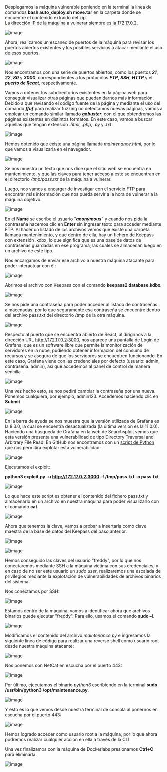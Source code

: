 Desplegamos la máquina vulnerable poniendo en la terminal la línea de comandos **bash auto_deploy.sh move.tar** en la carpeta donde se encuentre el contenido extraído del zip.<br>
<ins>La dirección IP de la máquina a vulnerar siempre es la 172.17.0.2</ins>.

  ![image](https://github.com/PedroMontoya11/Laboratorios-CTF/assets/145665312/43a31721-b0fa-4214-aa9f-3ecd59df53d2)

Ahora, realizamos un escaneo de puertos de la máquina para revisar los puertos abiertos existentes y los posibles servicios a atacar mediante el uso de esos puertos.

  ![image](https://github.com/PedroMontoya11/Laboratorios-CTF/assets/145665312/bc1afc2c-d156-482a-bf66-f49e63a720e1)

Nos encontramos con una serie de puertos abiertos, como los puertos ***21***, ***22***, ***80*** y ***3000***, correspondientes a los protocolos ***FTP***, ***SSH***, ***HTTP*** y el ***puerto de React***, respectivamente.

Vamos a obtener los subdirectorios existentes en la página web para conseguir visualizar otras páginas que puedan darnos más información.
Debido a que revisando el código fuente de la página y mediante el uso del comando ***ffuf*** para realizar fuzzing no detectamos nuevas páginas, vamos a emplear un comando similar llamado ***gobuster***, con el que obtendremos las páginas existentes en distintos formatos. En este caso, vamos a buscar aquellas que tengan extensión .*html*, .*php*, .*py* y .*txt*.

  ![image](https://github.com/PedroMontoya11/Laboratorios-CTF/assets/145665312/d28ba1f2-53e5-485d-b3dc-6cbb89075888)

Hemos obtenido que existe una página llamada *maintenance.html*, por lo que vamos a visualizarla en el navegador.

  ![image](https://github.com/PedroMontoya11/Laboratorios-CTF/assets/145665312/3b373f32-cf42-4406-b63a-6c9ba4602638)

Se nos muestra un texto que nos dice que el sitio web se encuentra en mantenimiento, y que las claves para tener acceso a este se encuentran en el directorio */tmp/pass.txt* de la máquina a vulnerar.

Luego, nos vamos a encargar de investigar con el servicio FTP para encontrar más información que nos pueda servir a la hora de vulnerar a la máquina objetivo:

  ![image](https://github.com/PedroMontoya11/Laboratorios-CTF/assets/145665312/8326a04b-20d8-4e27-bc22-cc431145d96d)

En el **Name** se escribe el usuario "***anonymous***" y cuando nos pida la contraseña hacemos clic en **Enter** sin ingresar texto para acceder mediante FTP.
Al hacer un listado de los archivos vemos que existe una carpeta llamada mantenimiento, y que dentro de ella, hay un fichero de Keepass con extensión .kdbx, lo que significa que es una base de datos de contraseñas guardadas en ese programa, las cuales se almacenan luego en un archivo de este tipo.

Nos encargamos de enviar ese archivo a nuestra máquina atacante para poder interactuar con él:

  ![image](https://github.com/PedroMontoya11/Laboratorios-CTF/assets/145665312/74420da5-6aca-4246-97f4-7e3d63a6ecc7)

Abrimos el archivo con Keepass con el comando **keepass2 database.kdbx**.

  ![image](https://github.com/PedroMontoya11/Laboratorios-CTF/assets/145665312/4af03103-a476-46f0-bc22-dccc21c56ddb)

Se nos pide una contraseña para poder acceder al listado de contraseñas almacenadas, por lo que seguramente esa contraseña se encuentre dentro del archivo pass.txt del directorio /tmp de la otra máquina.

  ![image](https://github.com/PedroMontoya11/Laboratorios-CTF/assets/145665312/d55b5b97-4a12-49d7-b902-1419ff3e0958)

Respecto al puerto que se encuentra abierto de React, al dirigirnos a la dirección URL http://172.17.0.2:3000, nos aparece una pantalla de Login de Grafana, que es un software libre que permite la monitorización de servidores en la nube, pudiendo obtener información del consumo de recursos y se asegura de que los servidores se encuentren funcionando.
En este caso, Grafana viene con las credenciales por defecto (usuario: admin, contraseña: admin), así que accedemos al panel de control de manera sencilla.

  ![image](https://github.com/PedroMontoya11/Laboratorios-CTF/assets/145665312/26d5e0db-44b6-4275-a5c2-6f83e76c0ddb)

Una vez hecho esto, se nos pedirá cambiar la contraseña por una nueva. Ponemos cualquiera, por ejemplo, admin123. Accedemos haciendo clic en **Submit**.

  ![image](https://github.com/PedroMontoya11/Laboratorios-CTF/assets/145665312/fb4ce5d8-f126-4544-b1ff-53d8106748ef)

En la barra de ayuda se nos muestra que la versión utilizada de Grafana es la 8.3.0, la cual se encuentra desactualizada (la última versión es la 11.0.0).
Haciendo una búsqueda de Grafana en la web de Searchsploit vemos que esta versión presenta una vulnerabilidad de tipo Directory Traversal and Arbitrary File Read.
En GitHub nos encontramos con un [script de Python](https://gist.github.com/bryanmcnulty/0f013fb75e94140bae70de2b0e986e45) que nos permitirá explotar esta vulnerabilidad:

  ![image](https://github.com/PedroMontoya11/Laboratorios-CTF/assets/145665312/0ad1c821-050e-45d4-8567-80623a3c09f8)

Ejecutamos el exploit:

**python3 exploit.py -u http://172.17.0.2:3000 -f /tmp/pass.txt -o pass.txt**

  ![image](https://github.com/PedroMontoya11/Laboratorios-CTF/assets/145665312/7d6a0da9-2404-4056-9d26-6ec0a911b180)

Lo que hace este script es obtener el contenido del fichero pass.txt y almacenarlo en un archivo en nuestra máquina para poder visualizarlo con el comando **cat**.

  ![image](https://github.com/PedroMontoya11/Laboratorios-CTF/assets/145665312/1923d509-2113-43d3-8392-845f70ab818d)

Ahora que tenemos la clave, vamos a probar a insertarla como clave maestra de la base de datos del Keepass del paso anterior.

  ![image](https://github.com/PedroMontoya11/Laboratorios-CTF/assets/145665312/76e3e463-9487-4dd2-96f3-effceeac9a21)

  ![image](https://github.com/PedroMontoya11/Laboratorios-CTF/assets/145665312/c0abd609-87ec-44ba-a673-1869db4e6628)

Hemos conseguido las claves del usuario "freddy", por lo que nos conectaremos mediante SSH a la máquina víctima con sus credenciales, y en caso de no ser este usuario un *sudo user*, realizaremos una escalada de privilegios mediante la explotación de vulnerabilidades de archivos binarios del sistema.

Nos conectamos por SSH:

  ![image](https://github.com/PedroMontoya11/Laboratorios-CTF/assets/145665312/5cf91769-78d2-4c10-adec-34c74b71697a)

Estamos dentro de la máquina, vamos a identificar ahora que archivos binarios puede ejecutar "freddy". Para ello, usamos el comando **sudo –l**.

  ![image](https://github.com/PedroMontoya11/Laboratorios-CTF/assets/145665312/1e423e36-1328-4367-b05f-66a3562ef2c9)

Modificamos el contenido del archivo *maintenance.py* e ingresamos la siguiente línea de código para realizar una reverse shell como usuario root desde nuestra máquina atacante:

  ![image](https://github.com/PedroMontoya11/Laboratorios-CTF/assets/145665312/3d3ad495-67ba-43c1-8f16-4e01ce10805a)

Nos ponemos con NetCat en escucha por el puerto 443:

  ![image](https://github.com/PedroMontoya11/Laboratorios-CTF/assets/145665312/b09fc8be-d4fd-459a-b98b-e8c6f16cae5c)

Por último, ejecutamos el binario *python3* escribiendo en la terminal **sudo /usr/bin/python3 /opt/maintenance.py**.

  ![image](https://github.com/PedroMontoya11/Laboratorios-CTF/assets/145665312/cb944116-9831-4b15-bcde-13373e4b6047)

Y esto es lo que vemos desde nuestra terminal de consola al ponernos en escucha por el puerto 443:

  ![image](https://github.com/PedroMontoya11/Laboratorios-CTF/assets/145665312/d982f925-8529-42c1-b543-c530c7207ceb)

Hemos logrado acceder como usuario root a la máquina, por lo que ahora podremos realizar cualquier acción en ella a través de la CLI.

Una vez finalizamos con la máquina de Dockerlabs presionamos **Ctrl+C** para eliminarla.

  ![image](https://github.com/PedroMontoya11/Laboratorios-CTF/assets/145665312/57da3b0a-3f13-43d9-b11f-563c8074e6fb)
